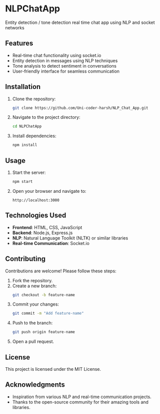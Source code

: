 # NLPChatApp
Entity detection / tone detection real time chat app using NLP and socket networks
## Features
- Real-time chat functionality using socket.io
- Entity detection in messages using NLP techniques
- Tone analysis to detect sentiment in conversations
- User-friendly interface for seamless communication

## Installation
1. Clone the repository:
    ```bash
    git clone https://github.com/Uni-coder-harsh/NLP_Chat_App.git
    ```
2. Navigate to the project directory:
    ```bash
    cd NLPChatApp
    ```
3. Install dependencies:
    ```bash
    npm install
    ```

## Usage
1. Start the server:
    ```bash
    npm start
    ```
2. Open your browser and navigate to:
    ```
    http://localhost:3000
    ```

## Technologies Used
- **Frontend**: HTML, CSS, JavaScript
- **Backend**: Node.js, Express.js
- **NLP**: Natural Language Toolkit (NLTK) or similar libraries
- **Real-time Communication**: Socket.io

## Contributing
Contributions are welcome! Please follow these steps:
1. Fork the repository.
2. Create a new branch:
    ```bash
    git checkout -b feature-name
    ```
3. Commit your changes:
    ```bash
    git commit -m "Add feature-name"
    ```
4. Push to the branch:
    ```bash
    git push origin feature-name
    ```
5. Open a pull request.

## License
This project is licensed under the MIT License.

## Acknowledgments
- Inspiration from various NLP and real-time communication projects.
- Thanks to the open-source community for their amazing tools and libraries.
